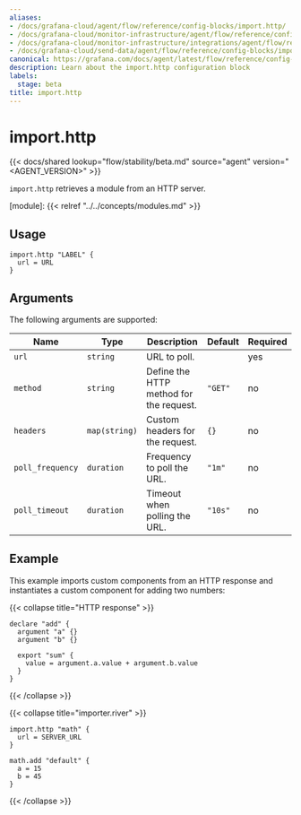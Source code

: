 ```yaml
---
aliases:
- /docs/grafana-cloud/agent/flow/reference/config-blocks/import.http/
- /docs/grafana-cloud/monitor-infrastructure/agent/flow/reference/config-blocks/import.http/
- /docs/grafana-cloud/monitor-infrastructure/integrations/agent/flow/reference/config-blocks/import.http/
- /docs/grafana-cloud/send-data/agent/flow/reference/config-blocks/import.http/
canonical: https://grafana.com/docs/agent/latest/flow/reference/config-blocks/import.http/
description: Learn about the import.http configuration block
labels:
  stage: beta
title: import.http
---
```


# import.http

{{< docs/shared lookup="flow/stability/beta.md" source="agent" version="<AGENT_VERSION>" >}}

`import.http` retrieves a module from an HTTP server.

[module]: {{< relref "../../concepts/modules.md" >}}

## Usage

```river
import.http "LABEL" {
  url = URL
}
```

## Arguments

The following arguments are supported:

Name | Type | Description | Default | Required
---- | ---- | ----------- | ------- | --------
`url` | `string` | URL to poll. | | yes
`method` | `string` | Define the HTTP method for the request. | `"GET"` | no
`headers` | `map(string)` | Custom headers for the request. | `{}` | no
`poll_frequency` | `duration` | Frequency to poll the URL. | `"1m"` | no
`poll_timeout` | `duration` | Timeout when polling the URL. | `"10s"` | no

## Example

This example imports custom components from an HTTP response and instantiates a custom component for adding two numbers:

{{< collapse title="HTTP response" >}}
```river
declare "add" {
  argument "a" {}
  argument "b" {}

  export "sum" {
    value = argument.a.value + argument.b.value
  }
}
```
{{< /collapse >}}

{{< collapse title="importer.river" >}}
```river
import.http "math" {
  url = SERVER_URL
}

math.add "default" {
  a = 15
  b = 45
}
```
{{< /collapse >}}

